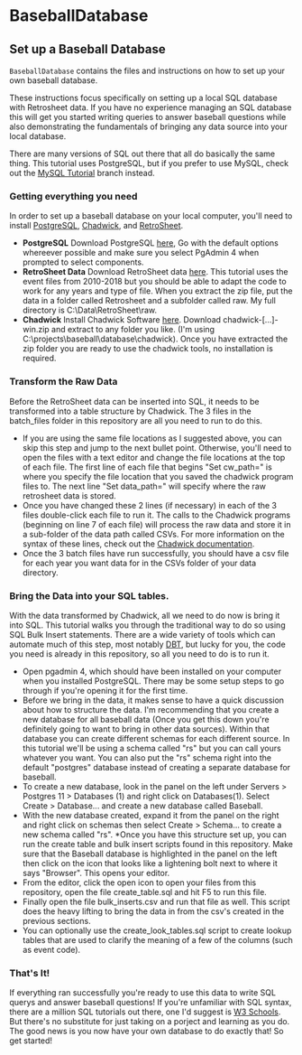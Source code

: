 # BaseballDatabase

## Set up a Baseball Database

`BaseballDatabase` contains the files and instructions on how to set up your 
own baseball database.

These instructions focus specifically on setting up a local SQL database 
with Retrosheet data. If you have no experience managing an SQL database this 
will get you started writing queries to answer baseball questions while also 
demonstrating the fundamentals of bringing any data source into your 
local database.

There are many versions of SQL out there that all do basically the same thing. 
This tutorial uses PostgreSQL, but if you prefer to use MySQL, check out the 
[MySQL Tutorial](https://github.com/pmelgren/BaseballDatabase/tree/MySQL_tutorial)
branch instead. 

### Getting everything you need
In order to set up a baseball database on your local computer, you'll need to 
install [PostgreSQL](https://www.postgresql.org/), [Chadwick](http://chadwick.sourceforge.net/doc/index.html), 
and [RetroSheet](https://www.retrosheet.org/).
* **PostgreSQL** Download PostgreSQL [here](https://www.enterprisedb.com/downloads/postgres-postgresql-downloads),
Go with the default options whereever possible and make sure you select PgAdmin 
4 when prompted to select components. 
* **RetroSheet Data** Download RetroSheet data [here](https://www.retrosheet.org/game.htm). This 
tutorial uses the event files from 2010-2018 but you should be able to adapt the 
code to work for any years and type of file. When you extract the zip file, put 
the data in a folder called Retrosheet and a subfolder called raw. My full 
directory is C:\Data\RetroSheet\raw.
* **Chadwick** Install Chadwick Software [here](https://github.com/chadwickbureau/chadwick/releases).
Download chadwick-[...]-win.zip and extract to any folder you like. (I'm using 
C:\projects\baseball\database\chadwick). Once you have extracted the zip folder
you are ready to use the chadwick tools, no installation is required.

### Transform the Raw Data
Before the RetroSheet data can be inserted into SQL, it needs to be transformed 
into a table structure by Chadwick. The 3 files in the batch_files folder in this
repository are all you need to run to do this. 
* If you are using the same file locations as I suggested above, you can skip this 
step and jump to the next bullet point. Otherwise, you'll need to open the files with
a text editor and change the file locations at the top of each file. The first 
line of each file that begins "Set cw_path=" is where you specify the file location 
that you saved the chadwick program files to. The next line "Set data_path=" will 
specify where the raw retrosheet data is stored. 
* Once you have changed these 2 lines (if necessary) in each of the 3 files double-click
each file to run it. The calls to the Chadwick programs (beginning on line 7 of 
each file) will process the raw data and store it in a sub-folder of the data path
called CSVs. For more information on the syntax of these lines, check out the [Chadwick
documentation](http://chadwick.sourceforge.net/doc/index.html).
* Once the 3 batch files have run successfully, you should have a csv file for each
year you want data for in the CSVs folder of your data directory.

### Bring the Data into your SQL tables.
With the data transformed by Chadwick, all we need to do now is bring it into SQL.
This tutorial walks you through the traditional way to do so using SQL Bulk Insert
statements. There are a wide variety of tools which can automate much of this step,
most notably [DBT](https://www.getdbt.com/), but lucky for you, the code you need
is already in this repository, so all you need to do is to run it. 
* Open pgadmin 4, which should have been installed on your computer when you installed
PostgreSQL. There may be some setup steps to go through if you're opening it for
the first time.
* Before we bring in the data, it makes sense to have a quick discussion about how
to structure the data. I'm recommending that you create a new database for all baseball 
data (Once you get this down you're definitely going to want to bring in other data
sources). Within that database you can create different schemas for each different 
source. In this tutorial we'll be using a schema called "rs" but you can call yours
whatever you want. You can also put the "rs" schema right into the default "postgres" 
database instead of creating a separate database for baseball.
* To create a new database, look in the panel on the left under Servers > Postgres 11 > Databases (1) 
and right click on Databases(1). Select Create > Database... and create a new database
called Baseball.
* With the new database created, expand it from the panel on the right and right 
click on schemas then select Create > Schema... to create a new schema called "rs".
*Once you have this structure set up, you can run the create table and bulk insert 
scripts found in this repository. Make sure that the Baseball database is highlighted 
in the panel on the left then click on the icon that looks like a lightening bolt 
next to where it says "Browser". This opens your editor.
* From the editor, click the open icon to open your files from this repository, 
open the file create_table.sql and hit F5 to run this file.
* Finally open the file bulk_inserts.csv and run that file as well. This script does 
the heavy lifting to bring the data in from the csv's created in the previous sections.
* You can optionally use the create_look_tables.sql script to create lookup tables
that are used to clarify the meaning of a few of the columns (such as event code).

### That's It!
If everything ran successfully you're ready to use this data to write SQL querys 
and answer baseball questions! If you're unfamiliar with SQL syntax, there are a
million SQL tutorials out there, one I'd suggest is [W3 Schools](https://www.w3schools.com/sql/default.asp).
But there's no substitute for just taking on a porject and learning as you do. The
good news is you now have your own database to do exactly that! So get started!